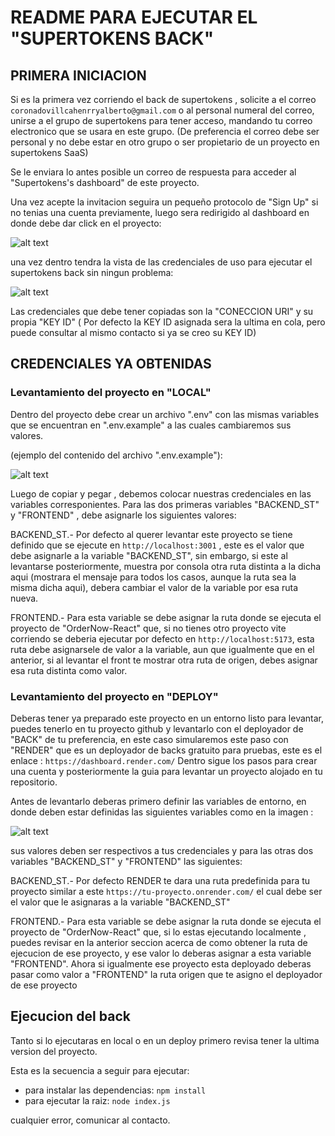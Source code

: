 # README PARA EJECUTAR  EL "SUPERTOKENS BACK"
## PRIMERA INICIACION
Si es la primera vez corriendo el back de supertokens , solicite a el correo `coronadovillcahenrryalberto@gmail.com` o al personal numeral del correo, unirse a el grupo de supertokens para tener acceso, mandando tu correo electronico que se usara en este grupo.
(De preferencia el correo debe ser personal y no debe estar en otro grupo o ser propietario de un proyecto en supertokens SaaS)

Se le enviara lo antes posible un correo de respuesta para acceder al "Supertokens's dashboard" de este proyecto.

Una vez acepte la invitacion seguira un pequeño protocolo de "Sign Up" si no tenias una cuenta previamente, luego sera redirigido al dashboard en donde debe dar click en el proyecto:

![alt text](image.png)

una vez dentro tendra la vista de las credenciales de uso para ejecutar el supertokens back sin ningun problema:

![alt text](image-1.png) 

Las credenciales que debe tener copiadas son la "CONECCION URI" y su propia "KEY ID" 
( Por defecto la KEY ID asignada sera la ultima en cola, pero puede consultar al mismo contacto si ya se creo su KEY ID)

## CREDENCIALES YA OBTENIDAS

### Levantamiento del proyecto en "LOCAL"

Dentro del proyecto debe crear un archivo ".env" con las mismas variables que se encuentran en ".env.example" a las cuales
cambiaremos sus valores.

(ejemplo del contenido del archivo ".env.example"):

![alt text](image-2.png)

Luego de copiar y pegar , debemos colocar nuestras credenciales en las variables corresponientes.
Para las dos primeras variables "BACKEND_ST" y "FRONTEND" , debe asignarle los siguientes valores:

BACKEND_ST.- Por defecto al querer levantar este proyecto se tiene definido que se ejecute en `http://localhost:3001` , este es el valor que debe asignarle a la variable "BACKEND_ST", sin embargo, si este al levantarse posteriormente, muestra por consola otra ruta distinta a la dicha aqui (mostrara el mensaje para todos los casos, aunque la ruta sea la misma dicha aqui), debera cambiar el valor de la variable por esa ruta nueva.

FRONTEND.- Para esta variable se debe asignar la ruta donde se ejecuta el proyecto de "OrderNow-React" que, si no tienes otro proyecto vite corriendo se deberia ejecutar por defecto en `http://localhost:5173`, esta ruta debe asignarsele de valor a la variable, aun que igualmente que en el anterior, si al levantar el front te mostrar otra ruta de origen, debes asignar esa ruta distinta como valor.


### Levantamiento del proyecto en "DEPLOY"

Deberas tener ya preparado este proyecto en un entorno listo para levantar, puedes tenerlo en tu proyecto github y levantarlo con el deployador de "BACK" de tu preferencia, en este caso simularemos este paso con "RENDER" que es un deployador de backs gratuito para pruebas, este es el enlace : `https://dashboard.render.com/`
Dentro sigue los pasos para crear una cuenta y posteriormente la guia para levantar un proyecto alojado en tu repositorio.

Antes de levantarlo deberas primero definir las variables de entorno, en donde deben estar definidas las siguientes variables como en la imagen :

![alt text](image-2.png)

sus valores deben ser respectivos a tus credenciales y para las otras dos variables "BACKEND_ST" y "FRONTEND" las siguientes:

BACKEND_ST.- Por defecto RENDER te dara una ruta predefinida para tu proyecto similar a este 
`https://tu-proyecto.onrender.com/`
el cual debe ser el valor que le asignaras a la variable "BACKEND_ST"

FRONTEND.- Para esta variable se debe asignar la ruta donde se ejecuta el proyecto de "OrderNow-React" que, si lo estas ejecutando localmente , puedes revisar en la anterior seccion acerca de como obtener la ruta de ejecucion de ese proyecto, y ese valor lo deberas asignar a esta variable "FRONTEND". Ahora si igualmente ese proyecto esta deployado deberas pasar como valor a "FRONTEND" la ruta origen que te asigno el deployador de ese proyecto

## Ejecucion del back
Tanto si lo ejecutaras en local o en un deploy primero revisa tener la ultima version del proyecto.

Esta es la secuencia a seguir para ejecutar:
- para instalar las dependencias: `npm install`
- para ejecutar la raiz: `node index.js`

cualquier error, comunicar al contacto.